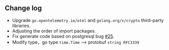 ## Change log

- Upgrade `go.opentelemetry.io/otel` and `golang.org/x/crypto` third-party libraries.
- Adjusting the order of import packages.
- Fix generate code based on postgresql bug [#25](https://github.com/zhufuyi/sponge/issues/25).
- Modify type，go type `time.Time` --> protobuf `string RFC3339`
